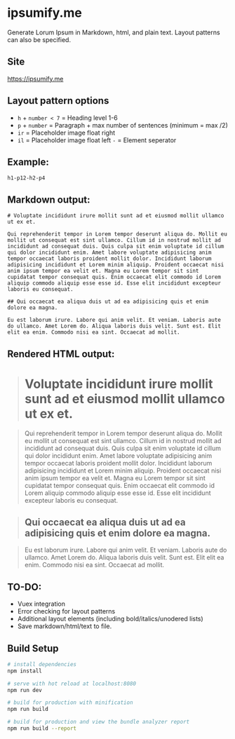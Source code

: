 # ipsumify.me

Generate Lorum Ipsum in Markdown, html, and plain text. Layout patterns can also be specified.

## Site

https://ipsumify.me

## Layout pattern options

* `h` + `number < 7` = Heading level 1-6
* `p` + `number` = Paragraph + max number of sentences (minimum = max /2)
* `ir` = Placeholder image float right
* `il` = Placeholder image float left
  `-` = Element seperator

## Example:

`h1-p12-h2-p4`

## Markdown output:

```
# Voluptate incididunt irure mollit sunt ad et eiusmod mollit ullamco ut ex et.

Qui reprehenderit tempor in Lorem tempor deserunt aliqua do. Mollit eu mollit ut consequat est sint ullamco. Cillum id in nostrud mollit ad incididunt ad consequat duis. Quis culpa sit enim voluptate id cillum qui dolor incididunt enim. Amet labore voluptate adipisicing anim tempor occaecat laboris proident mollit dolor. Incididunt laborum adipisicing incididunt et Lorem minim aliquip. Proident occaecat nisi anim ipsum tempor ea velit et. Magna eu Lorem tempor sit sint cupidatat tempor consequat quis. Enim occaecat elit commodo id Lorem aliquip commodo aliquip esse esse id. Esse elit incididunt excepteur laboris eu consequat.

## Qui occaecat ea aliqua duis ut ad ea adipisicing quis et enim dolore ea magna.

Eu est laborum irure. Labore qui anim velit. Et veniam. Laboris aute do ullamco. Amet Lorem do. Aliqua laboris duis velit. Sunt est. Elit elit ea enim. Commodo nisi ea sint. Occaecat ad mollit.
```

## Rendered HTML output:

> # Voluptate incididunt irure mollit sunt ad et eiusmod mollit ullamco ut ex et.

> Qui reprehenderit tempor in Lorem tempor deserunt aliqua do. Mollit eu mollit ut consequat est sint ullamco. Cillum id in nostrud mollit ad incididunt ad consequat duis. Quis culpa sit enim voluptate id cillum qui dolor incididunt enim. Amet labore voluptate adipisicing anim tempor occaecat laboris proident mollit dolor. Incididunt laborum adipisicing incididunt et Lorem minim aliquip. Proident occaecat nisi anim ipsum tempor ea velit et. Magna eu Lorem tempor sit sint cupidatat tempor consequat quis. Enim occaecat elit commodo id Lorem aliquip commodo aliquip esse esse id. Esse elit incididunt excepteur laboris eu consequat.

> ## Qui occaecat ea aliqua duis ut ad ea adipisicing quis et enim dolore ea magna.

> Eu est laborum irure. Labore qui anim velit. Et veniam. Laboris aute do ullamco. Amet Lorem do. Aliqua laboris duis velit. Sunt est. Elit elit ea enim. Commodo nisi ea sint. Occaecat ad mollit.

## TO-DO:

* Vuex integration
* Error checking for layout patterns
* Additional layout elements (including bold/italics/unodered lists)
* Save markdown/html/text to file.

## Build Setup

```bash
# install dependencies
npm install

# serve with hot reload at localhost:8080
npm run dev

# build for production with minification
npm run build

# build for production and view the bundle analyzer report
npm run build --report
```
